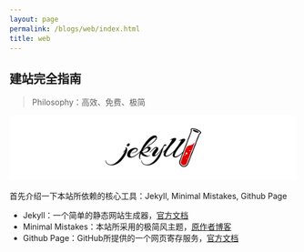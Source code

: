 ```yaml
---
layout: page
permalink: /blogs/web/index.html
title: web
---
```


## 建站完全指南

> Philosophy：高效、免费、极简

<center>
<img src="/blogs/web.assets/jekyll-logo.png">
</center>

首先介绍一下本站所依赖的核心工具：Jekyll, Minimal Mistakes, Github Page

- Jekyll：一个简单的静态网站生成器，[官方文档](https://www.jekyll.com.cn/)
- Minimal Mistakes：本站所采用的极简风主题，[原作者博客](https://mademistakes.com/)
- Github Page：GitHub所提供的一个网页寄存服务，[官方文档](https://docs.github.com/zh/pages)

